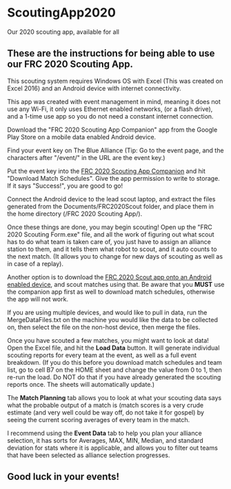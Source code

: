 # ScoutingApp2020
Our 2020 scouting app, available for all

## These are the instructions for being able to use our FRC 2020 Scouting App.

This scouting system requires Windows OS with Excel (This was created on Excel 2016) and an Android device with internet connectivity.

This app was created with event management in mind, meaning it does not use any Wi-Fi, it only uses Ethernet enabled networks,
(or a flash drive), and a 1-time use app so you do not need a constant internet connection.

Download the "FRC 2020 Scouting App Companion" app from the Google Play Store on a mobile data enabled Android device.

Find your event key on The Blue Alliance (Tip: Go to the event page, and the characters after "/event/" in the URL are the event key.)

Put the event key into the [FRC 2020 Scouting App Companion](https://play.google.com/store/apps/details?id=com.frc3175.frc2020scoutcompanionapp) and hit "Download Match Schedules". Give the app permission to write to storage. If it says "Success!", you are good to go!

Connect the Android device to the lead scout laptop, and extract the files generated from the Documents/FRC2020Scout folder, and 
place them in the home directory (/FRC 2020 Scouting App/).

Once these things are done, you may begin scouting! Open up the "FRC 2020 Scouting Form.exe" file, and all the work of figuring out what
scout has to do what team is taken care of, you just have to assign an alliance station to them, and it tells them what robot to scout, and it auto counts to the next match. (It allows you to change for new days of scouting as well as in case of a replay).

Another option is to download the [FRC 2020 Scout app onto an Android enabled device](https://play.google.com/store/apps/details?id=com.frc3175.frc2020scout), and scout matches using that. Be aware that you <b>MUST</b> use the companion app first as well to download match schedules, otherwise the app will not work.

If you are using multiple devices, and would like to pull in data, run the MergeDataFiles.txt on the machine you would like the data to  be collected on, then select the file on the non-host device, then merge the files.

Once you have scouted a few matches, you might want to look at data! Open the Excel file, and hit the <b>Load Data</b> button. It will generate individual scouting reports for every team at the event, as well as a full event breakdown. (If you do this before you download match schedules and team list, go to cell B7 on the HOME sheet and change the value from 0 to 1, then re-run the load. Do NOT do that if you have already generated the scouting reports once. The sheets will automatically update.)

The <b>Match Planning</b> tab allows you to look at what your scouting data says what the probable output of a match is (match scores is a very crude estimate (and very well could be way off, do not take it for gospel) by seeing the current scoring averages of every team in the match.

I recommend using the <b>Event Data</b> tab to help you plan your alliance selection, it has sorts for Averages, MAX, MIN, Median, and 
standard deviation for stats where it is applicable, and allows you to filter out teams that have been selected as alliance selection 
progresses.

## Good luck in your events!
